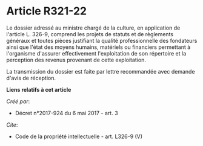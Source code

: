 # Article R321-22

Le dossier adressé au ministre chargé de la culture, en application de l'article L. 326-9, comprend les projets de statuts et
de règlements généraux et toutes pièces justifiant la qualité professionnelle des fondateurs ainsi que l'état des moyens
humains, matériels ou financiers permettant à l'organisme d'assurer effectivement l'exploitation de son répertoire et la
perception des revenus provenant de cette exploitation. 

La transmission du dossier est faite par lettre recommandée avec demande d'avis de réception.

**Liens relatifs à cet article**

_Créé par_:

  - Décret n°2017-924 du 6 mai 2017 - art. 3

_Cite_:

  - Code de la propriété intellectuelle - art. L326-9 (V)
